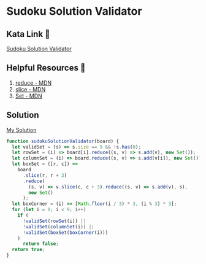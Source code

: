 # Sudoku Solution Validator

## Kata Link 🥋

[Sudoku Solution Validator](https://www.codewars.com/kata/529bf0e9bdf7657179000008/train/javascript)

## Helpful Resources 📖

1. [reduce - MDN](https://developer.mozilla.org/en-US/docs/Web/JavaScript/Reference/Global_Objects/Array/Reduce)
2. [slice - MDN](https://developer.mozilla.org/en-US/docs/Web/JavaScript/Reference/Global_Objects/Array/slice)
3. [Set - MDN](https://developer.mozilla.org/en-US/docs/Web/JavaScript/Reference/Global_Objects/Set)

## Solution

[My Solution](./sudokuSolutionValidator.js)

```javascript
function sudokuSolutionValidator(board) {
  let validSet = (s) => s.size == 9 && !s.has(0);
  let rowSet = (i) => board[i].reduce((s, v) => s.add(v), new Set());
  let columnSet = (i) => board.reduce((s, v) => s.add(v[i]), new Set());
  let boxSet = ([r, c]) =>
    board
      .slice(r, r + 3)
      .reduce(
        (s, v) => v.slice(c, c + 3).reduce((s, v) => s.add(v), s),
        new Set()
      );
  let boxCorner = (i) => [Math.floor(i / 3) * 3, (i % 3) * 3];
  for (let i = 0; i < 9; i++)
    if (
      !validSet(rowSet(i)) ||
      !validSet(columnSet(i)) ||
      !validSet(boxSet(boxCorner(i)))
    )
      return false;
  return true;
}
```
